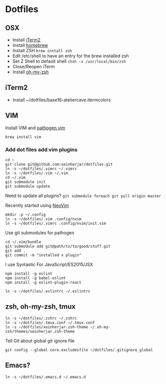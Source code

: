 # Dotfiles

## OSX
-  Install [iTerm2](https://www.iterm2.com/)
-  Install [homebrew](http://brew.sh/)
-  Install ZSH `brew install zsh`
-  Edit /etc/shell to have an entry for the brew installed zsh
-  Set Z Shell to default shell `chsh -s /usr/local/bin/zsh`
-  Close/Reopen iTerm
-  Install [oh-my-zsh](http://ohmyz.sh/)

## iTerm2
 -  Install ~/dotfiles/base16-ateliercave.itermcolors

## VIM
Install VIM and [pathogen.vim](https://github.com/tpope/vim-pathogen)
```
brew install vim
```

### Add dot files add vim plugins
```
cd ~
git clone git@github.com:xeinherjar/dotfiles.git
ln -s ~/dotfiles/.vimrc ~/.vimrc
ln -s ~/dotfiles/.vim ~/.vim
cd ~/.vim
git submodule init
git submodule update
```

Need to update all plugins?
`git submodule foreach git pull origin master`

Recently started using [NeoVim](https://github.com/neovim/neovim)
```
mkdir -p ~/.config
ln -s ~/dotfiles/.vim .config/nvim
ln -s ~/dotfiles/.vimrc .config/nvim/init.vim
```

Use git submodules for pathogen
```
cd ~/.vim/bundle
git submodule add git@path/to/to/good/stuff.git
git add .
git commit -m "installed x plugin"
```

I use Syntastic
For JavaScript/ES2015/JSX
```
npm install -g eslint
npm install -g babel-eslint
npm install -g eslint-plugin-react

ln -s ~/dotfiles/.eslintrc ~/.eslintrc
```

## zsh, oh-my-zsh, tmux
```
ln -s ~/dotfiles/.zshrc ~/.zshrc
ln -s ~/dotfiles/.tmux.conf ~/.tmux.conf
ln -s ~/dotfiles/xeinherjar.zsh-theme ~/.oh-my-zsh/themes/xeinherjar.zsh-theme
```

Tell Git about global git ignore file
```
git config --global core.excludesfile ~/dotfiles/.gitignore_global
```

## Emacs?
```
ln -s ~/dotfiles/.emacs.d ~/.emacs.d
```